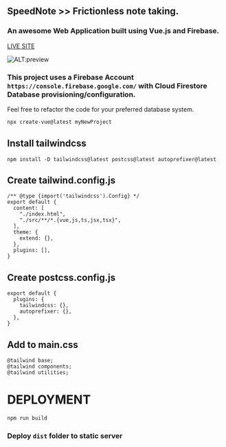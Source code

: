 ## SpeedNote >> Frictionless note taking.
### An awesome Web Application built using Vue.js and Firebase.

[LIVE SITE]()

![ALT:preview](preview.png)


### This project uses a Firebase Account `https://console.firebase.google.com/` with Cloud Firestore Database provisioning/configuration. 

Feel free to refactor the code for your preferred database system.


```sh
npx create-vue@latest myNewProject
```

## Install tailwindcss
```
npm install -D tailwindcss@latest postcss@latest autoprefixer@latest
```
## Create tailwind.config.js
```
/** @type {import('tailwindcss').Config} */
export default {
  content: [
    "./index.html",
    "./src/**/*.{vue,js,ts,jsx,tsx}",
  ],
  theme: {
    extend: {},
  },
  plugins: [],
}
```
## Create postcss.config.js
```
export default {
  plugins: {
    tailwindcss: {},
    autoprefixer: {},
  },
}
```
## Add to main.css
```
@tailwind base;
@tailwind components;
@tailwind utilities;
```

# DEPLOYMENT

```sh
npm run build
```

### Deploy `dist` folder to static server